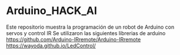 # Arduino_HACK_AI
Este repositorio muestra la programación de un robot de Arduino con servos y control IR 
Se utilizaron las siguientes librerias de arduino 
https://github.com/Arduino-IRremote/Arduino-IRremote
https://wayoda.github.io/LedControl/
